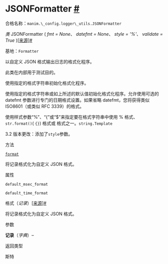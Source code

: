 # JSONFormatter [#](#jsonformatter "此标题的固定链接")

合格名称：`manim.\_config.logger\_utils.JSONFormatter`

_类_ JSONFormatter ( _fmt = None_、 _datefmt = None_、 _style = '%'_、 _validate = True_ )[\[来源\]](../_modules/manim/_config/logger_utils.html#JSONFormatter)[#](#manim._config.logger_utils.JSONFormatter "此定义的固定链接")

基地：`Formatter`

以自定义 JSON 格式输出日志的格式化程序。

此类在内部用于测试目的。

使用指定的格式字符串初始化格式化程序。

使用指定的格式字符串或如上所述的默认值初始化格式化程序。允许使用可选的 datefmt 参数进行专门的日期格式设置。如果省略 datefmt，您将获得类似 ISO8601（或类似 RFC 3339）的格式。

使用样式参数“%”、“{”或“$”来指定要在格式字符串中使用 % 格式、 `str.format()`( `{}`) 格式或 格式之一。`string.Template`

3.2 版本更改：添加了`style`参数。

方法

[`format`](#manim._config.logger_utils.JSONFormatter.format "manim._config.logger_utils.JSONFormatter.format")

将记录格式化为自定义 JSON 格式。

属性

`default_msec_format`

`default_time_format`

格式（_记录_）[\[来源\]](../_modules/manim/_config/logger_utils.html#JSONFormatter.format)[#](#manim._config.logger_utils.JSONFormatter.format "此定义的固定链接")

将记录格式化为自定义 JSON 格式。

参数

**记录**（_字典_）–

返回类型

斯特
